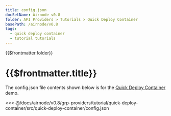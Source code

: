 ```yaml
---
title: config.json
docSetName: Airnode v0.8
folder: API Providers > Tutorials > Quick Deploy Container
basePath: /airnode/v0.8
tags:
  - quick deploy container
  - tutorial tutorials
---
```


<TitleSpan>{{$frontmatter.folder}}</TitleSpan>

# {{$frontmatter.title}}

<VersionWarning/>

The config.json file contents shown below is for the
[Quick Deploy Container](./) demo.

<!-- prettier-ignore -->
<<< @/docs/airnode/v0.8/grp-providers/tutorial/quick-deploy-container/src/quick-deploy-container/config.json
